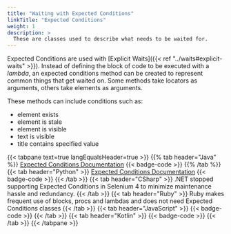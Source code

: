 ```yaml
---
title: "Waiting with Expected Conditions"
linkTitle: "Expected Conditions"
weight: 1
description: >
  These are classes used to describe what needs to be waited for.
---
```


Expected Conditions are used with [Explicit Waits]({{< ref "../waits#explicit-waits" >}}).
Instead of defining the block of code to be executed with a _lambda_, an expected
conditions method can be created to represent common things that get waited on. Some
methods take locators as arguments, others take elements as arguments.

These methods can include conditions such as:

* element exists
* element is stale
* element is visible
* text is visible
* title contains specified value

{{< tabpane text=true langEqualsHeader=true >}}
{{% tab header="Java" %}}
[Expected Conditions Documentation](https://www.selenium.dev/selenium/docs/api/java/org/openqa/selenium/support/ui/ExpectedConditions.html)
{{< badge-code >}}
{{% /tab %}}
{{< tab header="Python" >}}
[Expected Conditions Documentation](https://www.selenium.dev/selenium/docs/api/py/webdriver_support/selenium.webdriver.support.expected_conditions.html)
{{< badge-code >}}
{{< /tab >}}
{{< tab header="CSharp" >}}
.NET stopped supporting Expected Conditions in Selenium 4 to minimize maintenance hassle and redundancy.
{{< /tab >}}
{{< tab header="Ruby" >}}
Ruby makes frequent use of blocks, procs and lambdas and does not need Expected Conditions classes
{{< /tab >}}
{{< tab header="JavaScript" >}}
{{< badge-code >}}
{{< /tab >}}
{{< tab header="Kotlin" >}}
{{< badge-code >}}
{{< /tab >}}
{{< /tabpane >}}
